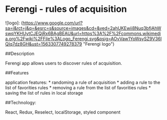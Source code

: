 # Ferengi - rules of acquisition

![logo]: (https://www.google.com/url?sa=i&rct=j&q=&esrc=s&source=images&cd=&ved=2ahUKEwii8Nuq3bfjAhWswqYKHUytCJEQjRx6BAgBEAU&url=https%3A%2F%2Fcommons.wikimedia.org%2Fwiki%2FFile%3ALogo_Ferengi.svg&psig=AOvVaw1YoWsySZ9V36lQIq7dz8GH&ust=1563307749278379 "Ferengi logo") 

##Description

Ferengi app allows users to discover rules of acquisition.

##Features

application features: 
    * randoming a rule of acquisition 
    * adding a rule to the list of favorities rules
    * removing a rule from the list of favorities rules
    * saving the list of rules in local storage 

##Technology:

React, Redux, Reselect, localStorage, styled component


